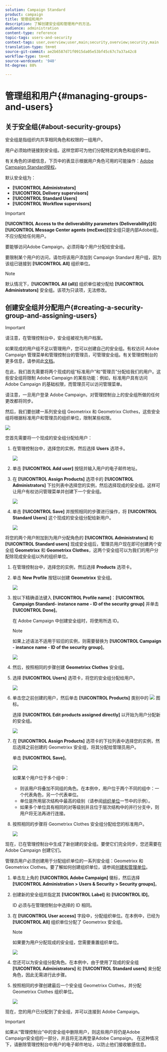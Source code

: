 ```yaml
---
solution: Campaign Standard
product: campaign
title: 管理组和用户
description: 了解创建安全组和管理用户的方法。
audience: administration
content-type: reference
topic-tags: users-and-security
context-tags: user,overview;user,main;security,overview;security,main
translation-type: tm+mt
source-git-commit: ae2b6587d71f0915da05e53bf45c67c7a37a42c8
workflow-type: tm+mt
source-wordcount: '940'
ht-degree: 88%

---
```



# 管理组和用户{#managing-groups-and-users}

## 关于安全组{#about-security-groups}

安全组是指组织内共享相同角色和权限的一组用户。

用户必须始终链接到安全组。这样您即可为他们分配特定的角色和组织单位。

有关角色的详细信息，下页中的表显示根据用户角色可用的可能操作：[Adobe Campaign Standard授权](https://experienceleague.adobe.com/docs/campaign-standard/assets/acs_rights.pdf?lang=en)。

默认安全组为：

* **[!UICONTROL Administrators]**
* **[!UICONTROL Delivery supervisors]**
* **[!UICONTROL Standard Users]**
* **[!UICONTROL Workflow supervisors]**

>[!IMPORTANT]
>
>**[!UICONTROL Access to the deliverability parameters (Deliverability)]**&#x200B;和&#x200B;**[!UICONTROL Message Center agents (mcExec)]**&#x200B;安全组只是内部Adobe组，不应分配给任何用户。

要能够访问Adobe Campaign，必须将每个用户分配给安全组。

要限制某个用户的访问，请勿将该用户添加到 Campaign Standard 用户组，因为该组已链接到 **[!UICONTROL All]** 组织单位。

>[!NOTE]
>
>默认情况下，**[!UICONTROL All (all)]** 组织单位被分配给 **[!UICONTROL Administrators]** 安全组。该项为只读项，无法修改。

## 创建安全组并分配用户{#creating-a-security-group-and-assigning-users}

>[!IMPORTANT]
>
>请注意，在管理控制台中，安全组被视为用户档案。

如果现成的用户组不足以管理用户，您可以创建自己的安全组。有权访问 Adobe Campaign 管理菜单和管理控制台的管理员，可管理安全组。有关管理控制台的更多信息，请参阅此[文档](https://helpx.adobe.com/cn/enterprise/managing/user-guide.html)。

在此，我们首先需要将两个现成的组“标准用户”和“管理员”分配给我们的用户。这些安全组将限制 Adobe Campaign 的某些功能：例如，标准用户具有访问 Adobe Campaign 的基础权限，而管理员可以访问管理菜单。

请注意，一旦用户登录 Adobe Campaign，对管理控制台上的安全组所做的任何更改都将同步。

然后，我们要创建一系列安全组 Geometrixx 和 Geometrixx Clothes，这些安全组将根据标准用户和管理员的组织单位，限制某些权限。

![](assets/ootb_security_group_1.png)

您首先需要将一个现成的安全组分配给用户：

1. 在管理控制台中，选择您的实例，然后选择 **Users** 选项卡。

   ![](assets/manage_security_group_2.png)

1. 单击 **[!UICONTROL Add user]** 按钮并输入用户的电子邮件地址。
1. 在 **[!UICONTROL Assign Products]** 选项卡的 **[!UICONTROL Administrators]** 下拉列表中选择您的实例，然后选择现成的安全组。这样可让用户有权访问管理菜单并创建下一个安全组。

   ![](assets/ootb_security_group_2.png)

1. 单击 **[!UICONTROL Save]** 并按照相同的步骤进行操作，将 **[!UICONTROL Standard Users]** 这个现成的安全组分配给新用户。

   ![](assets/ootb_security_group_3.png)

将您的两个用户附加到为用户分配角色的 **[!UICONTROL Administrators]** 和 **[!UICONTROL Standard users]** 现成安全组后，管理员用户现在即可创建两个安全组 **Geometrixx** 和 **Geometrixx Clothes**，这两个安全组可以为我们的用户分配除现成安全组以外的组织单位。

1. 在管理控制台中，选择您的实例，然后选择 **Products** 选项卡。
1. 单击 **New Profile** 按钮以创建 **Geometrixx** 安全组。

   ![](assets/create_security_1.png)

1. 按以下精确语法键入 **[!UICONTROL Profile name]**：**[!UICONTROL Campaign Standard- instance name - ID of the security group]** 并单击 **[!UICONTROL Done]**。

   在 Adobe Campaign 中创建安全组时，将使用所选 ID。

   >[!NOTE]
   >
   >如果上述语法不适用于较旧的实例，则需要替换为 **[!UICONTROL Campaign - instance name - ID of the security group]**。

   ![](assets/manage_security_group_1.png)

1. 然后，按照相同的步骤创建 **Geometrixx Clothes** 安全组。
1. 选择 **[!UICONTROL Users]** 选项卡，将您的安全组分配给用户。

   ![](assets/manage_security_group_2.png)

1. 单击您之前创建的用户，然后单击 **[!UICONTROL Products]** 类别中的 ![](assets/managing_security_group_10.png) 图标。

   选择 **[!UICONTROL Edit products assigned directly]** 以开始为用户分配新的安全组。

   ![](assets/manage_security_group_8.png)

1. 在 **[!UICONTROL Assign Products]** 选项卡的下拉列表中选择您的实例，然后选择之前创建的 Geometrixx 安全组，将其分配给管理员用户。

   单击 **[!UICONTROL Save]**。

   ![](assets/manage_security_group_3.png)

   如果某个用户位于多个组中：

   * 则该用户将叠加不同组的角色。在本例中，用户位于两个不同的组中：一个代表角色，另一个代表单位。
   * 单位是所用层次结构中最高的级别（请参阅[组织单位](../../administration/using/organizational-units.md)一节中的示例）。
   * 如果多个单位具有相同的对等级别并且位于层次结构中的并行分支中，则用户将无法再进行连接。

1. 按照相同的步骤将 Geometrixx Clothes 安全组分配给您的标准用户。

   ![](assets/manage_security_group_9.png)

现在，已在管理控制台中生成了新创建的安全组。要使它们完全同步，您还需要在 Adobe Campaign 创建它们。

管理员用户必须创建用于分配组织单位的一系列安全组：Geometrixx 和 Geometrixx Clothes。要了解如何创建组织单位，请参阅[创建和管理单位](../../administration/using/organizational-units.md#creating-and-managing-units)。

1. 单击左上角的 **[!UICONTROL Adobe Campaign]** 徽标，然后选择 **[!UICONTROL Administration > Users & Security > Security groups]**。
1. 创建新的安全组并指定其 **[!UICONTROL Label]** 和 **[!UICONTROL ID]**。

   ID 必须与在管理控制台中选择的 ID 相同。

1. 在 **[!UICONTROL User access]** 字段中，分配组织单位。在本例中，已经为 **[!UICONTROL All]** 组织单位分配了 Geometrixx 安全组。

   >[!NOTE]
   >
   >如果要为用户分配现成的安全组，您需要重置组织单位。

   ![](assets/manage_security_group_6.png)

1. 您还可以为安全组分配角色。在本例中，由于使用了现成的安全组 **[!UICONTROL Administrators]** 和 **[!UICONTROL Standard users]** 来分配角色，因此无需进行此步骤。
1. 按照相同的步骤创建最后一个安全组 Geometrixx Clothes，并分配 Geometrixx Clothes 组织单位。

   ![](assets/manage_security_group_7.png)

现在，您的用户已分配到了安全组，并可以连接到 Adobe Campaign。

>[!IMPORTANT]
>
>如果从“管理控制台”中的安全组中删除用户，则这些用户将仍是Adobe Campaign安全组的一部分，并且将无法再登录Adobe Campaign。 在这种情况下，请删除管理控制台中用户的电子邮件地址，以防止他们接收敏感信息。

